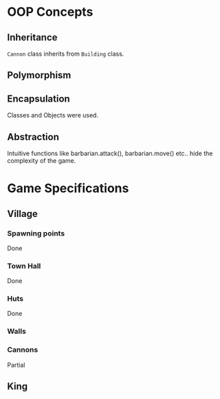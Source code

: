 # OOP Concepts

## Inheritance
`Cannon` class inherits from `Building` class.

## Polymorphism

## Encapsulation
Classes and Objects were used.

## Abstraction
Intuitive functions like barbarian.attack(), barbarian.move() etc.. hide the complexity of the game.

# Game Specifications

## Village

### Spawning points
Done

### Town Hall
Done

### Huts
Done

### Walls

### Cannons
Partial

## King

